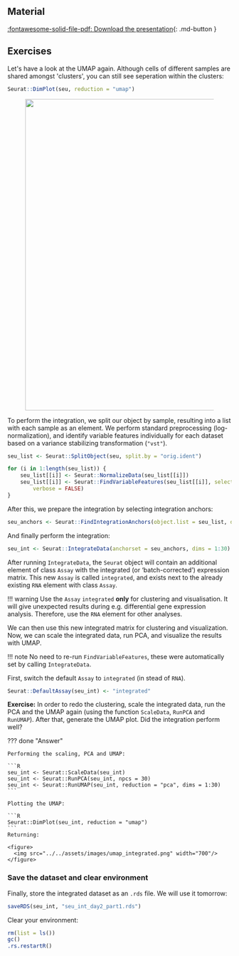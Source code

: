 
## Material

[:fontawesome-solid-file-pdf: Download the presentation](../assets/pdf/Integration_only.pdf){: .md-button }

## Exercises

Let's have a look at the UMAP again. Although cells of different samples are shared amongst 'clusters', you can still see seperation within the clusters:

```R
Seurat::DimPlot(seu, reduction = "umap")
```

<figure>
    <img src="../../assets/images/umap_nonintegrated.png" width="700"/>
</figure>

To perform the integration, we split our object by sample, resulting into a list with each sample as an element. We perform standard preprocessing (log-normalization), and identify variable features individually for each dataset based on a variance stabilizing transformation (`"vst"`).

```R
seu_list <- Seurat::SplitObject(seu, split.by = "orig.ident")

for (i in 1:length(seu_list)) {
    seu_list[[i]] <- Seurat::NormalizeData(seu_list[[i]])
    seu_list[[i]] <- Seurat::FindVariableFeatures(seu_list[[i]], selection.method = "vst", nfeatures = 2000,
        verbose = FALSE)
}
```

After this, we prepare the integration by selecting integration anchors:

```R
seu_anchors <- Seurat::FindIntegrationAnchors(object.list = seu_list, dims = 1:30)
```

And finally perform the integration:

```R
seu_int <- Seurat::IntegrateData(anchorset = seu_anchors, dims = 1:30)
```

After running `IntegrateData`, the `Seurat` object will contain an additional element of class `Assay` with the integrated (or ‘batch-corrected’) expression matrix. This new `Assay` is called `integrated`, and exists next to the already existing `RNA` element with class `Assay`.

!!! warning
    Use the `Assay` `integrated` **only** for clustering and visualisation. It will give unexpected results during e.g. differential gene expression analysis. Therefore, use the `RNA` element for other analyses.

We can then use this new integrated matrix for clustering and visualization. Now, we can scale the integrated data, run PCA, and visualize the results with UMAP.

!!! note
    No need to re-run `FindVariableFeatures`, these were automatically set by calling `IntegrateData`.

First, switch the default `Assay` to `integrated` (in stead of `RNA`).

```R
Seurat::DefaultAssay(seu_int) <- "integrated"
```

**Exercise:** In order to redo the clustering, scale the integrated data, run the PCA and the UMAP again (using the function `ScaleData`, `RunPCA` and `RunUMAP`). After that, generate the UMAP plot. Did the integration perform well?

??? done "Answer"

    Performing the scaling, PCA and UMAP:

    ```R
    seu_int <- Seurat::ScaleData(seu_int)
    seu_int <- Seurat::RunPCA(seu_int, npcs = 30)
    seu_int <- Seurat::RunUMAP(seu_int, reduction = "pca", dims = 1:30)
    ```

    Plotting the UMAP:

    ```R
    Seurat::DimPlot(seu_int, reduction = "umap")
    ```
    Returning:

    <figure>
      <img src="../../assets/images/umap_integrated.png" width="700"/>
    </figure>


### Save the dataset and clear environment

Finally, store the integrated dataset as an `.rds` file. We will use it tomorrow:

```R
saveRDS(seu_int, "seu_int_day2_part1.rds")
```

Clear your environment:

```R
rm(list = ls())
gc()
.rs.restartR()
```
